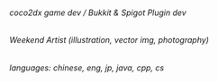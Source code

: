 ###### <p>coco2dx game dev / Bukkit & Spigot Plugin dev </p>
###### Weekend Artist (illustration, vector img, photography)

###### languages: chinese, eng, jp, java, cpp, cs
